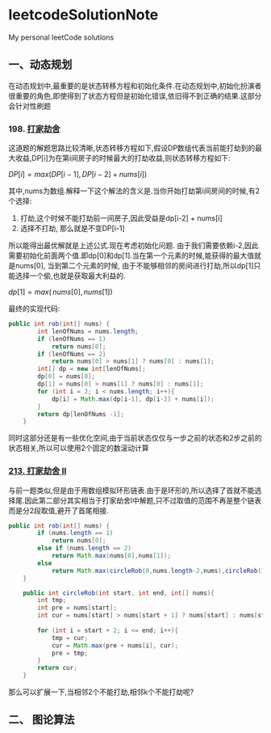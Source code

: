 # leetcodeSolutionNote
My personal leetCode solutions

## 一、动态规划
在动态规划中,最重要的是状态转移方程和初始化条件.在动态规划中,初始化扮演者很重要的角色,即使得到了状态方程但是初始化错误,依旧得不到正确的结果.这部分会针对性刷题
### 198. [打家劫舍](https://leetcode.cn/problems/house-robber/)
这道题的解题思路比较清晰,状态转移方程如下,假设DP数组代表当前能打劫到的最大收益,DP[i]为在第i间房子的时候最大的打劫收益,则状态转移方程如下:

$DP[i] = max(DP[i-1],DP[i-2] + nums[i])$

其中,nums为数组.解释一下这个解法的含义是.当你开始打劫第i间房间的时候,有2个选择:
1. 打劫,这个时候不能打劫前一间房子,因此受益是dp[i-2] + nums[i]
2. 选择不打劫, 那么就是不变DP[i-1]

所以能得出最优解就是上述公式.现在考虑初始化问题. 由于我们需要依赖i-2,因此需要初始化前面两个值.即dp[0]和dp[1].当在第一个元素的时候,能获得的最大值就是nums[0], 当到第二个元素的时候, 由于不能够相邻的房间进行打劫,所以dp[1]只能选择一个偷,也就是获取最大利益的. 

$dp[1] = max(\,nums[0],\,nums[1])$

最终的实现代码:
```java
public int rob(int[] nums) {
        int lenOfNums = nums.length;
        if (lenOfNums == 1)
            return nums[0];
        if (lenOfNums == 2)
            return nums[0] > nums[1] ? nums[0] : nums[1];
        int[] dp = new int[lenOfNums];
        dp[0] = nums[0];
        dp[1] = nums[0] > nums[1] ? nums[0] : nums[1];
        for (int i = 2; i < nums.length; i++){
            dp[i] = Math.max(dp[i-1], dp[i-2] + nums[i]);
        }
        return dp[lenOfNums -1];
    }
```
同时这部分还是有一些优化空间,由于当前状态仅仅与一步之前的状态和2步之前的状态相关,所以可以使用2个固定的数滚动计算
### [213. 打家劫舍 II](https://leetcode.cn/problems/house-robber-ii/)
与前一题类似,但是由于用数组模拟环形链表.由于是环形的,所以选择了首就不能选择尾.因此第二部分其实相当于打家劫舍I中解题,只不过取值的范围不再是整个链表而是分2段取值,避开了首尾相接.

```java
public int rob(int[] nums) {
        if (nums.length == 1)
            return nums[0];
        else if (nums.length == 2)
            return Math.max(nums[0],nums[1]);
        else
            return Math.max(circleRob(0,nums.length-2,nums),circleRob(1,nums.length - 1,nums));
    }

    public int circleRob(int start, int end, int[] nums){
        int tmp;
        int pre = nums[start];
        int cur = nums[start] > nums[start + 1] ? nums[start] : nums[start+1];
        
        for (int i = start + 2; i <= end; i++){
            tmp = cur;
            cur = Math.max(pre + nums[i], cur);
            pre = tmp;
        }
        return cur;
    }
```
那么可以扩展一下,当相邻2个不能打劫,相邻k个不能打劫呢?




## 二、 图论算法